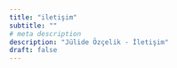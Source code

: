 ```yaml
---
title: "iletişim"
subtitle: ""
# meta description
description: "Jülide Özçelik - İletişim"
draft: false
---
```

